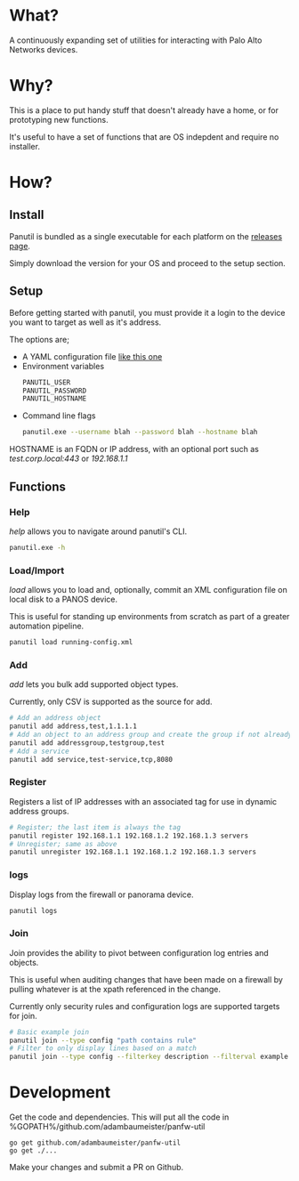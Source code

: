 # What?
A continuously expanding set of utilities for interacting with Palo Alto Networks devices.

# Why?
This is a place to put handy stuff that doesn't already have a home, or for prototyping new functions.

It's useful to have a set of functions that are OS indepdent and require no installer. 

# How?
## Install
Panutil is bundled as a single executable for each platform on the [releases page](https://github.com/adambaumeister/panfw-util/releases).

Simply download the version for your OS and proceed to the setup section.

## Setup
Before getting started with panutil, you must provide it a login to the device you want to target 
as well as it's address.

The options are;

- A YAML configuration file [like this one](.panutil.yml)
- Environment variables
    ```bash
    PANUTIL_USER
    PANUTIL_PASSWORD
    PANUTIL_HOSTNAME
    ```
- Command line flags
    ```bash
    panutil.exe --username blah --password blah --hostname blah
    ```

HOSTNAME is an FQDN or IP address, with an optional port such as _test.corp.local:443_ or _192.168.1.1_
 
## Functions
### Help

_help_ allows you to navigate around panutil's CLI. 
```bash
panutil.exe -h
```

### Load/Import
_load_ allows you to load and, optionally, commit an XML configuration file on local disk to a PANOS device.

This is useful for standing up environments from scratch as part of a greater automation pipeline.
```bash
panutil load running-config.xml
```

### Add
_add_ lets you bulk add supported object types. 

Currently, only CSV is supported as the source for add.

```bash
# Add an address object
panutil add address,test,1.1.1.1
# Add an object to an address group and create the group if not already existing
panutil add addressgroup,testgroup,test
# Add a service
panutil add service,test-service,tcp,8080
```

### Register
Registers a list of IP addresses with an associated tag for use in dynamic address groups.

```bash
# Register; the last item is always the tag
panutil register 192.168.1.1 192.168.1.2 192.168.1.3 servers
# Unregister; same as above
panutil unregister 192.168.1.1 192.168.1.2 192.168.1.3 servers
```

### logs
Display logs from the firewall or panorama device. 

```bash
panutil logs
```

### Join
Join provides the ability to pivot between configuration log entries and objects.

This is useful when auditing changes that have been made on a firewall by pulling whatever is at the xpath 
referenced in the change. 

Currently only security rules and configuration logs are supported targets for join.

```bash
# Basic example join
panutil join --type config "path contains rule"
# Filter to only display lines based on a match
panutil join --type config --filterkey description --filterval example "path contains rule"
```

# Development
Get the code and dependencies. This will put all the code in %GOPATH%/github.com/adambaumeister/panfw-util
```
go get github.com/adambaumeister/panfw-util
go get ./...
```

Make your changes and submit a PR on Github.



